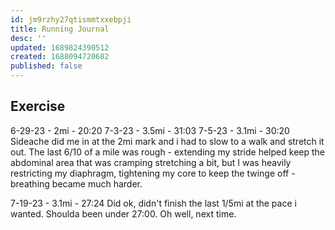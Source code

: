 ```yaml
---
id: jm9rzhy27qtismmtxxebpji
title: Running Journal
desc: ''
updated: 1689824390512
created: 1688094720682
published: false
---
```


## Exercise

6-29-23 - 2mi - 20:20
7-3-23 - 3.5mi - 31:03
7-5-23 - 3.1mi - 30:20
Sideache did me in at the 2mi mark and i had to slow to a walk and stretch it out.
The last 6/10 of a mile was rough - extending my stride helped keep the abdominal area that was cramping stretching a bit, but I was heavily restricting my diaphragm, tightening my core to keep the twinge off - breathing became much harder.

7-19-23 - 3.1mi - 27:24
Did ok, didn't finish the last 1/5mi at the pace i wanted. Shoulda been under 27:00. Oh well, next time.

